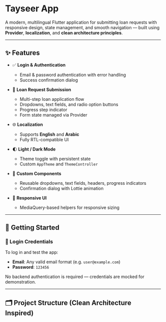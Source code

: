 # Tayseer App

A modern, multilingual Flutter application for submitting loan requests with responsive design, state management, and smooth navigation — built using **Provider**, **localization**, and **clean architecture principles**.

---

## ✨ Features

- ✅ **Login & Authentication**
  - Email & password authentication with error handling
  - Success confirmation dialog

- 📝 **Loan Request Submission**
  - Multi-step loan application flow
  - Dropdowns, text fields, and radio option buttons
  - Progress step indicator
  - Form state managed via Provider

- 🌐 **Localization**
  - Supports **English** and **Arabic**
  - Fully RTL-compatible UI

- 🌓 **Light / Dark Mode**
  - Theme toggle with persistent state
  - Custom `AppTheme` and `ThemeController`

- 🎨 **Custom Components**
  - Reusable dropdowns, text fields, headers, progress indicators
  - Confirmation dialog with Lottie animation

- 📱 **Responsive UI**
  - MediaQuery-based helpers for responsive sizing

---

## 🚀 Getting Started

### 🔐 Login Credentials

To log in and test the app:

- **Email**: Any valid email format (e.g. `user@example.com`)
- **Password**: `123456`

No backend authentication is required — credentials are mocked for demonstration.

---

## 🗂 Project Structure (Clean Architecture Inspired)

